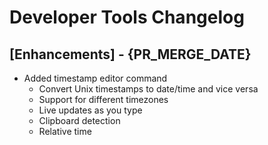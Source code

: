 # Developer Tools Changelog

## [Enhancements] - {PR_MERGE_DATE}

- Added timestamp editor command
  - Convert Unix timestamps to date/time and vice versa
  - Support for different timezones
  - Live updates as you type
  - Clipboard detection
  - Relative time

